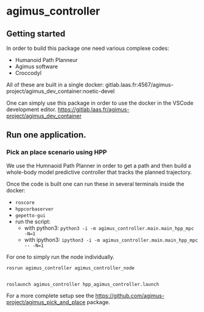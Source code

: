 # agimus_controller

## Getting started

In order to build this package one need various complexe codes:

- Humanoid Path Planneur
- Agimus software
- Croccodyl

All of these are built in a single docker:
gitlab.laas.fr:4567/agimus-project/agimus_dev_container:noetic-devel

One can simply use this package in order to use the docker in the VSCode
development editor.
https://gitlab.laas.fr/agimus-project/agimus_dev_container

## Run one application.

### Pick an place scenario using HPP

We use the Humnaoid Path Planner in order to get a path and then build a whole-body model predictive controller that tracks the planned trajectory.

Once the code is built one can run these in several terminals inside the docker:
- `roscore`
- `hppcorbaserver`
- `gepetto-gui`
- run the script:
    - with python3: `python3 -i -m agimus_controller.main.main_hpp_mpc -N=1`
    - with ipython3: `ipython3 -i -m agimus_controller.main.main_hpp_mpc -- -N=1`

For one to simply run the node individually.

```bash
rosrun agimus_controller agimus_controller_node
```

```bash

roslaunch agimus_controller hpp_agimus_controller.launch
```

For a more complete setup see the
https://github.com/agimus-project/agimus_pick_and_place
package.
